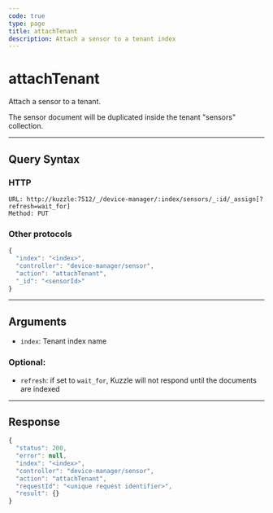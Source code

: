 ```yaml
---
code: true
type: page
title: attachTenant
description: Attach a sensor to a tenant index
---
```


# attachTenant

Attach a sensor to a tenant.

The sensor document will be duplicated inside the tenant "sensors" collection.

---

## Query Syntax

### HTTP

```http
URL: http://kuzzle:7512/_/device-manager/:index/sensors/_:id/_assign[?refresh=wait_for]
Method: PUT
```

### Other protocols

```js
{
  "index": "<index>",
  "controller": "device-manager/sensor",
  "action": "attachTenant",
  "_id": "<sensorId>"
}
```

---

## Arguments

- `index`: Tenant index name

### Optional:

- `refresh`: if set to `wait_for`, Kuzzle will not respond until the documents are indexed

---

## Response

```js
{
  "status": 200,
  "error": null,
  "index": "<index>",
  "controller": "device-manager/sensor",
  "action": "attachTenant",
  "requestId": "<unique request identifier>",
  "result": {}
}
```

